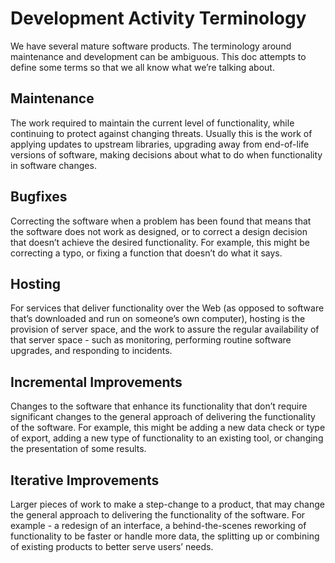 Development Activity Terminology
================================

We have several mature software products. The terminology around maintenance and development can be ambiguous. This doc attempts to define some terms so that we all know what we’re talking about. 

## Maintenance 

The work required to maintain the current level of functionality, while continuing to protect against changing threats. Usually this is the work of applying updates to upstream libraries, upgrading away from end-of-life versions of software, making decisions about what to do when functionality in software changes.

## Bugfixes

Correcting the software when a problem has been found that means that the software does not work as designed, or to correct a design decision that doesn’t achieve the desired functionality. For example, this might be correcting a typo, or fixing a function that doesn’t do what it says.  

## Hosting 

For services that deliver functionality over the Web (as opposed to software that’s downloaded and run on someone’s own computer), hosting is the provision of server space, and the work to assure the regular availability of that server space - such as monitoring, performing routine software upgrades, and responding to incidents. 

## Incremental Improvements 

Changes to the software that enhance its functionality that don’t require significant changes to the general approach of delivering the functionality of the software. For example, this might be adding a new data check or type of export, adding a new type of functionality to an existing tool, or changing the presentation of some results. 

## Iterative Improvements 

Larger pieces of work to make a step-change to a product, that may change the general approach to delivering the functionality of the software. For example - a redesign of an interface, a behind-the-scenes reworking of functionality to be faster or handle more data, the splitting up or combining of existing products to better serve users’ needs.

